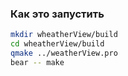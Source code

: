 ### Как это запустить

```sh
mkdir wheatherView/build
cd wheatherView/build
qmake ../weatherView.pro
bear -- make
```
```
```
